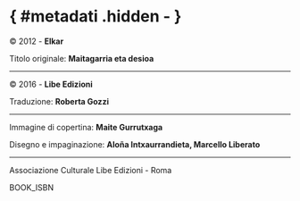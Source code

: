 # { #metadati .hidden - }

<div class="small">

<div class="compact alignright">

© 2012 - **Elkar**

Titolo originale: **Maitagarria eta desioa**

___

©  2016 - **Libe Edizioni**

Traduzione: **Roberta Gozzi**

___

Immagine di copertina: **Maite Gurrutxaga**

Disegno e impaginazione: **Aloña Intxaurrandieta, Marcello Liberato**

___

Associazione Culturale Libe Edizioni - Roma

BOOK_ISBN

</div>

</div>


